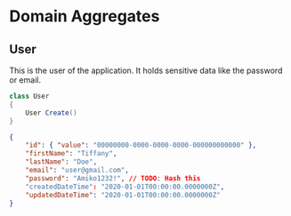 # Domain Aggregates

## User

This is the user of the application. It holds sensitive data like the password or email.

```csharp
class User
{
    User Create()
}
```

```json
{
    "id": { "value": "00000000-0000-0000-0000-000000000000" },
    "firstName": "Tiffany",
    "lastName": "Doe",
    "email": "user@gmail.com",
    "password": "Amiko1232!", // TODO: Hash this
    "createdDateTime": "2020-01-01T00:00:00.0000000Z",
    "updatedDateTime": "2020-01-01T00:00:00.0000000Z"
}
```